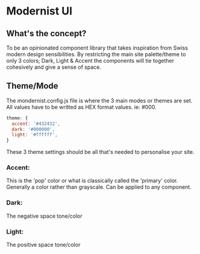 # Modernist UI

## What's the concept?

To be an opinionated component library that takes inspiration from Swiss modern design sensibilities. By restricting the main site palette/theme to only 3 colors; Dark, Light & Accent the components will tie together cohesively and give a sense of space.

## Theme/Mode
The mondernist.config.js file is where the 3 main modes or themes are set. All values have to be writted as HEX format values. ie: #000.

```javascript
theme: {
  accent: '#432432',
  dark: '#000000',
  light: '#ffffff',
}
```

These 3 theme settings should be all that's needed to personalise your site.

### Accent:
This is the 'pop' color or what is classically called the 'primary' color. Generally a color rather than grayscale. Can be applied to any component.

### Dark:
The negative space tone/color

### Light:
The positive space tone/color

